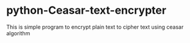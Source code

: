 # python-Ceasar-text-encrypter
This is simple program to encrypt plain text to cipher text using ceasar algorithm
